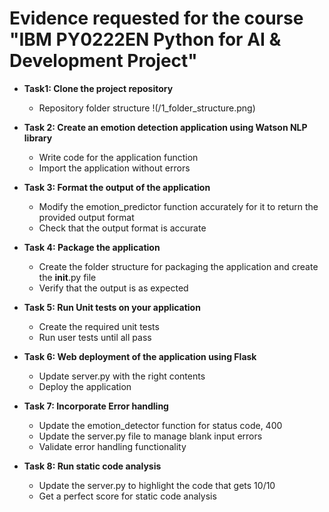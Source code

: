 # Evidence requested for the course "IBM PY0222EN Python for AI & Development Project"

* **Task1: Clone the project repository**
  - Repository folder structure !(/1_folder_structure.png)

* **Task 2: Create an emotion detection application using Watson NLP library**
  - Write code for the application function
  - Import the application without errors

* **Task 3: Format the output of the application**
  - Modify the emotion_predictor function accurately for it to return the provided output format
  - Check that the output format is accurate 

* **Task 4: Package the application**
  - Create the folder structure for packaging the application and create the __init__.py file
  - Verify that the output is as expected

* **Task 5: Run Unit tests on your application**
  - Create the required unit tests
  - Run user tests until all pass

* **Task 6: Web deployment of the application using Flask**
  - Update server.py with the right contents
  - Deploy the application

* **Task 7: Incorporate Error handling**
  - Update the emotion_detector function for status code, 400
  - Update the server.py file to manage blank input errors
  - Validate error handling functionality

* **Task 8: Run static code analysis**
  - Update the server.py to highlight the code that gets 10/10
  - Get a perfect score for static code analysis